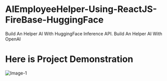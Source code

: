 # AIEmployeeHelper-Using-ReactJS-FireBase-HuggingFace
Build An Helper AI With HuggingFace Inference API.
Build An Helper AI With OpenAI

# Here is Project Demonstration

![Image-1](https://github.com/SheikhFoysaldiu/AIEmployeeHelper-Using-ReactJS-FireBase-HuggingFace/assets/87323178/53df1b1a-139f-4bbe-9d49-e4299a8f3623)
